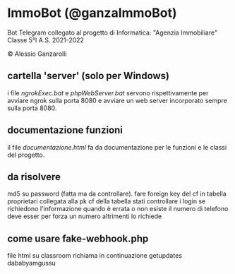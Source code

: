 # ImmoBot (@ganzaImmoBot)

Bot Telegram collegato al progetto di Informatica: "Agenzia Immobiliare"
Classe 5°I
A.S. 2021-2022

© Alessio Ganzarolli

## cartella 'server' (solo per Windows)

i file *ngrokExec.bat* e *phpWebServer.bat* servono rispettivamente per avviare ngrok sulla porta 8080 e avviare un web server incorporato sempre sulla porta 8080.

## documentazione funzioni

il file *documentazione.html* fa da documentazione per le funzioni e le classi del progetto.

## da risolvere

md5 su password (fatta ma da controllare).
fare foreign key del cf in tabella proprietari collegata alla pk cf della tabella stati
controllare i login se richiedono l'informazione quando è errata o non esiste
il numero di telefono deve esser per forza un numero altrimenti lo richiede

## come usare fake-webhook.php

file html su classroom
richiama in continuazione getupdates
dababyamgussu
